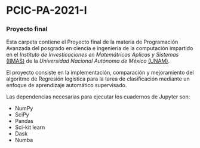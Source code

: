 # PCIC-PA-2021-I
### Proyecto final

Esta carpeta contiene el Proyecto final de la materia de Programación Avanzada del posgrado en ciencia e ingeniería de la computación impartido en el _Instituto de Investicaciones en Matemátricas Aplicas y Sistemas_ [(IIMAS)](https://www.iimas.unam.mx/) de la _Universidad Nacional Autónoma de México_ [(UNAM)](https://www.unam.mx/).

El proyecto consiste en la implementación, comparación y mejoramiento del algoritmo de Regresión logística para la tarea de clasificación mediante un enfoque de aprendizaje automático supervisado.

Las dependencias necesarias para ejecutar los cuadernos de Jupyter son:
* NumPy
* SciPy
* Pandas
* Sci-kit learn
* Dask
* Numba
